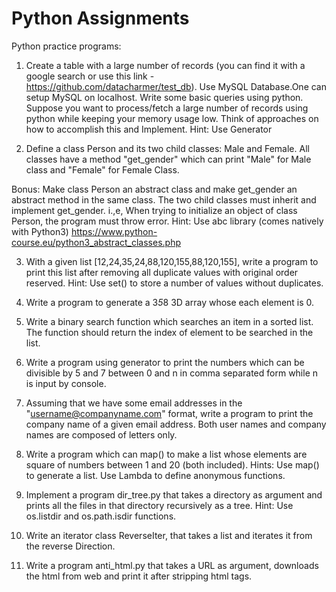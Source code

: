 # Python Assignments
Python practice programs:

1. Create a table with a large number of records (you can find it with a google search or use this link - https://github.com/datacharmer/test_db). Use MySQL Database.One can setup MySQL on localhost. Write some basic queries using python. Suppose you want to process/fetch a large number of records using python while keeping your memory usage low. Think of approaches on how to accomplish this and Implement.
Hint: Use Generator

2. Define a class Person and its two child classes: Male and Female. All classes have a
method "get_gender" which can print "Male" for Male class and "Female" for Female
Class.

Bonus: Make class Person an abstract class and make get_gender an abstract method in the same class. The two child classes must inherit and implement get_gender. i.,e, When trying to initialize an object of class Person, the program must throw error.
Hint: 
Use abc library (comes natively with Python3) https://www.python-course.eu/python3_abstract_classes.php

3. With a given list [12,24,35,24,88,120,155,88,120,155], write a program to print this list
after removing all duplicate values with original order reserved.
Hint: Use set() to store a number of values without duplicates.

4. Write a program to generate a 3*5*8 3D array whose each element is 0.

5. Write a binary search function which searches an item in a sorted list. The function
should return the index of element to be searched in the list.

6. Write a program using generator to print the numbers which can be divisible by 5
and 7 between 0 and n in comma separated form while n is input by console.

7. Assuming that we have some email addresses in the "username@companyname.com"
format, write a program to print the company name of a given email address. Both user
names and company names are composed of letters only.

8. Write a program which can map() to make a list whose elements are square of numbers
between 1 and 20 (both included).
Hints:
Use map() to generate a list.
Use Lambda to define anonymous functions.

9. Implement a program dir_tree.py that takes a directory as argument and prints all the files
in that directory recursively as a tree. 
Hint: Use os.listdir and os.path.isdir functions.

10. Write an iterator class ReverseIter, that takes a list and iterates it from the reverse
Direction.

11. Write a program anti_html.py that takes a  URL as argument, downloads the html from web
and print it after stripping html tags.
